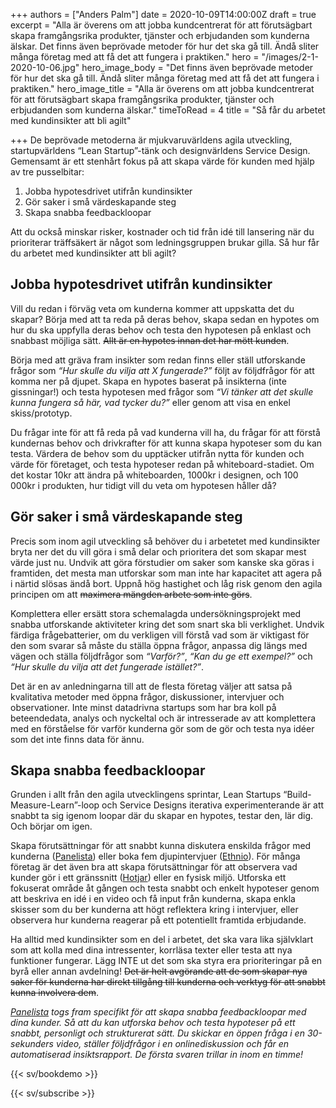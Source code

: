 +++
authors = ["Anders Palm"]
date = 2020-10-09T14:00:00Z
draft = true
excerpt = "Alla är överens om att jobba kundcentrerat för att förutsägbart skapa framgångsrika produkter, tjänster och erbjudanden som kunderna älskar. Det finns även beprövade metoder för hur det ska gå till. Ändå sliter många företag med att få det att fungera i praktiken."
hero = "/images/2-1-2020-10-06.jpg"
hero_image_body = "Det finns även beprövade metoder för hur det ska gå till. Ändå sliter många företag med att få det att fungera i praktiken."
hero_image_title = "Alla är överens om att jobba kundcentrerat för att förutsägbart skapa framgångsrika produkter, tjänster och erbjudanden som kunderna älskar."
timeToRead = 4
title = "Så får du arbetet med kundinsikter att bli agilt"

+++
De beprövade metoderna är mjukvaruvärldens agila utveckling, startupvärldens “Lean Startup”-tänk och designvärldens Service Design. Gemensamt är ett stenhårt fokus på att skapa värde för kunden med hjälp av tre pusselbitar:

1. Jobba hypotesdrivet utifrån kundinsikter
2. Gör saker i små värdeskapande steg
3. Skapa snabba feedbackloopar

Att du också minskar risker, kostnader och tid från idé till lansering när du prioriterar träffsäkert är något som ledningsgruppen brukar gilla. Så hur får du arbetet med kundinsikter att bli agilt?

## Jobba hypotesdrivet utifrån kundinsikter
Vill du redan i förväg veta om kunderna kommer att uppskatta det du skapar? Börja med att ta reda på deras behov, skapa sedan en hypotes om hur du ska uppfylla deras behov och testa den hypotesen på enklast och snabbast möjliga sätt. ~~Allt är en hypotes innan det har mött kunden~~.

Börja med att gräva fram insikter som redan finns eller ställ utforskande frågor som _“Hur skulle du vilja att X fungerade?”_ följt av följdfrågor för att komma ner på djupet. Skapa en hypotes baserat på insikterna (inte gissningar!) och testa hypotesen med frågor som _“Vi tänker att det skulle kunna fungera så här, vad tycker du?”_ eller genom att visa en enkel skiss/prototyp.

Du frågar inte för att få reda på vad kunderna vill ha, du frågar för att förstå kundernas behov och drivkrafter för att kunna skapa hypoteser som du kan testa. Värdera de behov som du upptäcker utifrån nytta för kunden och värde för företaget, och testa hypoteser redan på whiteboard-stadiet. Om det kostar 10kr att ändra på whiteboarden, 1000kr i designen, och 100 000kr i produkten, hur tidigt vill du veta om hypotesen håller då?

## Gör saker i små värdeskapande steg
Precis som inom agil utveckling så behöver du i arbetetet med kundinsikter bryta ner det du vill göra i små delar och prioritera det som skapar mest värde just nu. Undvik att göra förstudier om saker som kanske ska göras i framtiden, det mesta man utforskar som man inte har kapacitet att agera på i närtid slösas ändå bort. Uppnå hög hastighet och låg risk genom den agila principen om att ~~maximera mängden arbete som inte görs~~.

Komplettera eller ersätt stora schemalagda undersökningsprojekt med snabba utforskande aktiviteter kring det som snart ska bli verklighet. Undvik färdiga frågebatterier, om du verkligen vill förstå vad som är viktigast för den som svarar så måste du ställa öppna frågor, anpassa dig längs med vägen och ställa följdfrågor som _“Varför?”_, _“Kan du ge ett exempel?”_ och _“Hur skulle du vilja att det fungerade istället?”_. 

Det är en av anledningarna till att de flesta företag väljer att satsa på kvalitativa metoder med öppna frågor, diskussioner, intervjuer och observationer. Inte minst datadrivna startups som har bra koll på beteendedata, analys och nyckeltal och är intresserade av att komplettera med en förståelse för varför kunderna gör som de gör och testa nya idéer som det inte finns data för ännu.

## Skapa snabba feedbackloopar
Grunden i allt från den agila utvecklingens sprintar, Lean Startups “Build-Measure-Learn”-loop och Service Designs iterativa experimenterande är att snabbt ta sig igenom loopar där du skapar en hypotes, testar den, lär dig. Och börjar om igen.

Skapa förutsättningar för att snabbt kunna diskutera enskilda frågor med kunderna ([Panelista](https://panelista.com "Panelista")) eller boka fem djupintervjuer ([Ethnio](https://ethn.io "Ethnio")). För många företag är det även bra att skapa förutsättningar för att observera vad kunder gör i ett gränssnitt ([Hotjar](https://hotjar.com "Hotjar")) eller en fysisk miljö. Utforska ett fokuserat område åt gången och testa snabbt och enkelt hypoteser genom att beskriva en idé i en video och få input från kunderna, skapa enkla skisser som du ber kunderna att högt reflektera kring i intervjuer, eller observera hur kunderna reagerar på ett potentiellt framtida erbjudande. 

Ha alltid med kundinsikter som en del i arbetet, det ska vara lika självklart som att kolla med dina intressenter, korrläsa texter eller testa att nya funktioner fungerar. Lägg INTE ut det som ska styra era prioriteringar på en byrå eller annan avdelning! ~~Det är helt avgörande att de som skapar nya saker för kunderna har direkt tillgång till kunderna och verktyg för att snabbt kunna involvera dem~~. 

_[Panelista](https://panelista.com "Panelista") togs fram specifikt för att skapa snabba feedbackloopar med dina kunder. Så att du kan utforska behov och testa hypoteser på ett snabbt, personligt och strukturerat sätt. Du skickar en öppen fråga i en 30-sekunders video, ställer följdfrågor i en onlinediskussion och får en automatiserad insiktsrapport. De första svaren trillar in inom en timme!_

{{< sv/bookdemo >}}

{{< sv/subscribe >}}